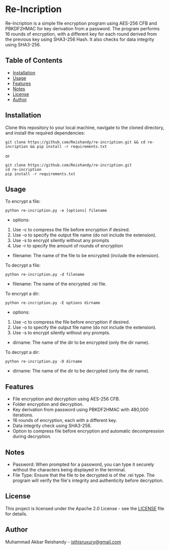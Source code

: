 # Re-Incription

Re-Incription is a simple file encryption program using AES-256 CFB and PBKDF2HMAC for key derivation from a password. The program performs 16 rounds of encryption, with a different key for each round derived from the previous key using SHA3-256 Hash. It also checks for data integrity using SHA3-256.

## Table of Contents
- [Installation](#installation)
- [Usage](#usage)
- [Features](#features)
- [Notes](#notes)
- [License](#license)
- [Author](#author)

## Installation
Clone this repository to your local machine, navigate to the cloned directory, and install the required dependencies:
```
git clone https://github.com/Reishandy/re-incription.git && cd re-incription && pip install -r requirements.txt
```
or
```commandline
git clone https://github.com/Reishandy/re-incription.git
cd re-incription
pip install -r requirements.txt
```


## Usage
To encrypt a file:
```commandline
python re-incription.py -e [options] filename
```
- options:
1. Use -c to compress the file before encryption if desired.
2. Use -o to specify the output file name (do not include the extension).
3. Use -s to encrypt silently without any prompts
4. Use -r to specify the amount of rounds of encryption
- filename: The name of the file to be encrypted (include the extension).

To decrypt a file:
```commandline
python re-incription.py -d filename
```
- filename: The name of the encrypted .rei file.

To encrypt a dir:
```commandline
python re-incription.py -E options dirname
```
- options:
1. Use -c to compress the file before encryption if desired.
2. Use -o to specify the output file name (do not include the extension).
3. Use -s to encrypt silently without any prompts.
- dirname: The name of the dir to be encrypted (only the dir name).

To decrypt a dir:
```commandline
python re-incription.py -D dirname
```
- dirname: The name of the dir to be decrypted (only the dir name).

## Features
- File encryption and decryption using AES-256 CFB.
- Folder encryption and decryption.
- Key derivation from password using PBKDF2HMAC with 480,000 iterations.
- 16 rounds of encryption, each with a different key.
- Data integrity check using SHA3-256.
- Option to compress file before encryption and automatic decompression during decryption.

## Notes
- Password: When prompted for a password, you can type it securely without the characters being displayed in the terminal.
- File Type: Ensure that the file to be decrypted is of the .rei type. The program will verify the file's integrity and authenticity before decryption.

## License
This project is licensed under the Apache 2.0 License - see the [LICENSE](LICENSE) file for details.

## Author
Muhammad Akbar Reishandy - isthisruxury@gmail.com

